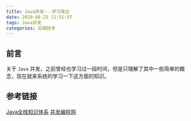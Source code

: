 ```yaml
---
title: Java并发---学习笔记
date: 2020-08-25 11:51:57
tags: Java并发
categories: 后端技术
---
```


## 前言
关于 `Java` 并发，之前曾经也学习过一段时间，但是只理解了其中一些简单的概念，现在就来系统的学习一下这方面的知识。





## 参考链接
[Java全栈知识体系](https://www.pdai.tech/md/java/thread/java-thread-x-overview.html)
[并发编程网](http://ifeve.com/java-concurrency-thread-directory/)
